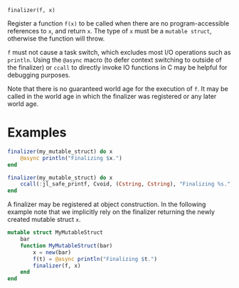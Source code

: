 ```
finalizer(f, x)
```

Register a function `f(x)` to be called when there are no program-accessible references to `x`, and return `x`. The type of `x` must be a `mutable struct`, otherwise the function will throw.

`f` must not cause a task switch, which excludes most I/O operations such as `println`. Using the `@async` macro (to defer context switching to outside of the finalizer) or `ccall` to directly invoke IO functions in C may be helpful for debugging purposes.

Note that there is no guaranteed world age for the execution of `f`. It may be called in the world age in which the finalizer was registered or any later world age.

# Examples

```julia
finalizer(my_mutable_struct) do x
    @async println("Finalizing $x.")
end

finalizer(my_mutable_struct) do x
    ccall(:jl_safe_printf, Cvoid, (Cstring, Cstring), "Finalizing %s.", repr(x))
end
```

A finalizer may be registered at object construction. In the following example note that we implicitly rely on the finalizer returning the newly created mutable struct `x`.

```julia
mutable struct MyMutableStruct
    bar
    function MyMutableStruct(bar)
        x = new(bar)
        f(t) = @async println("Finalizing $t.")
        finalizer(f, x)
    end
end
```

